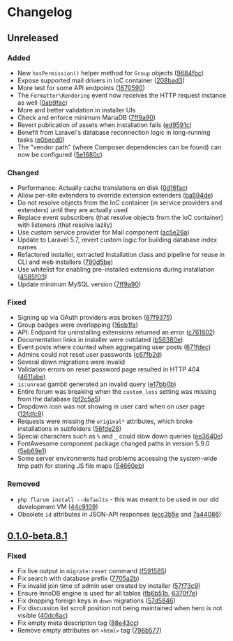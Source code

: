 # Changelog

## Unreleased

### Added
- New `hasPermission()` helper method for `Group` objects ([9684fbc](https://github.com/flarum/core/commit/9684fbc4da07d32aa322d9228302a23418412cb9))
- Expose supported mail drivers in IoC container ([208bad3](https://github.com/flarum/core/commit/208bad393f37bfdb76007afcddfa4b7451563e9d))
- More test for some API endpoints ([1670590](https://github.com/flarum/core/commit/167059027e5a066d618599c90164ef1b5a509148))
- The `Formatter\Rendering` event now receives the HTTP request instance as well ([0ab9fac](https://github.com/flarum/core/commit/0ab9facc4bd59a260575e6fc650793c663e5866a))
- More and better validation in installer UIs
- Check and enforce minimum MariaDB ([7ff9a90](https://github.com/flarum/core/commit/7ff9a90204923293adc520d3c02dc984845d4f9f))
- Revert publication of assets when installation fails ([ed9591c](https://github.com/flarum/core/commit/ed9591c16fb2ea7a4be3387b805d855a53e0a7d5))
- Benefit from Laravel's database reconnection logic in long-running tasks ([e0becd0](https://github.com/flarum/core/commit/e0becd0c7bda939048923c1f86648793feee78d5))
- The "vendor path" (where Composer dependencies can be found) can now be configured ([5e1680c](https://github.com/flarum/core/commit/5e1680c458cd3ba274faeb92de3ac2053789131e))

### Changed
- Performance: Actually cache translations on disk ([0d16fac](https://github.com/flarum/core/commit/0d16fac001bb735ee66e82871183516aeac269b7))
- Allow per-site extenders to override extension extenders ([ba594de](https://github.com/flarum/core/commit/ba594de13a033480834d53d73f747b05fe9796f8))
- Do not resolve objects from the IoC container (in service providers and extenders) until they are actually used
- Replace event subscribers (that resolve objects from the IoC container) with listeners (that resolve lazily)
- Use custom service provider for Mail component ([ac5e26a](https://github.com/flarum/core/commit/ac5e26a254d89e21bd4c115b6cbd40338e2e4b4b))
- Update to Laravel 5.7, revert custom logic for building database index names
- Refactored installer, extracted Installation class and pipeline for reuse in CLI and web installers ([790d5be](https://github.com/flarum/core/commit/790d5beee5e283178716bc8f9901c758d9e5b6a0))
- Use whitelist for enabling pre-installed extensions during installation ([4585f03](https://github.com/flarum/core/commit/4585f03ee356c92942fbc2ae8c683c651b473954))
- Update minimum MySQL version ([7ff9a90](https://github.com/flarum/core/commit/7ff9a90204923293adc520d3c02dc984845d4f9f))

### Fixed
- Signing up via OAuth providers was broken ([67f9375](https://github.com/flarum/core/commit/67f9375d4745add194ae3249d526197c32fd5461))
- Group badges were overlapping ([16eb1fa](https://github.com/flarum/core/commit/16eb1fa63b6d7b80ec30c24c0e406a2b7ab09934))
- API: Endpoint for uninstalling extensions returned an error ([c761802](https://github.com/flarum/core/commit/c76180290056ddbab67baf5ede814fcedf1dcf14))
- Documentation links in installer were outdated ([b58380e](https://github.com/flarum/core/commit/b58380e224ee54abdade3d0a4cc107ef5c91c9a9))
- Event posts where counted when aggregating user posts ([671fdec](https://github.com/flarum/core/commit/671fdec8d0a092ccceb5d4d5f657d0f4287fc4c7))
- Admins could not reset user passwords ([c67fb2d](https://github.com/flarum/core/commit/c67fb2d4b6a128c71d65dc6703310c0b62f91be2))
- Several down migrations were invalid
- Validation errors on reset password page resulted in HTTP 404 ([4611abe](https://github.com/flarum/core/commit/4611abe5db8b94ca3dc7bf9c447fca7c67358ee3))
- `is:unread` gambit generated an invalid query ([e17bb0b](https://github.com/flarum/core/commit/e17bb0b4331f2c92459292195c6b7db8cde1f9f3))
- Entire forum was breaking when the `custom_less` setting was missing from the database ([bf2c5a5](https://github.com/flarum/core/commit/bf2c5a5564dff3f5ef13efe7a8d69f2617570ce6))
- Dropdown icon was not showing in user card when on user page ([12fdfc9](https://github.com/flarum/core/commit/12fdfc9b544a27f6fe59c82ad6bddd3420cc0181))
- Requests were missing the `original*` attributes, which broke installations in subfolders ([56fde28](https://github.com/flarum/core/commit/56fde28e436f52fee0c03c538f0a6049bc584b53))
- Special characters such as `%` and `_` could slow down queries ([ee3640e](https://github.com/flarum/core/commit/ee3640e1605ff67fef4b3d5cd0596f14a6ae73c9))
- FontAwesome component package changed paths in version 5.9.0 ([5eb69e1](https://github.com/flarum/core/commit/5eb69e1f59fa73fdfd5badbf41a05a6a040e7426))
- Some server environments had problems accessing the system-wide tmp path for storing JS file maps ([54660eb](https://github.com/flarum/core/commit/54660ebd6311f9ea142f1b573263d0d907400786))

### Removed
- `php flarum install --defaults` - this was meant to be used in our old development VM ([44c9109](https://github.com/flarum/core/commit/44c91099cd77138bb5fc29f14fb1e81a9781272d))
- Obsolete `id` attributes in JSON-API responses ([ecc3b5e](https://github.com/flarum/core/commit/ecc3b5e2271f8d9b38d52cd54476d86995dbe32e) and [7a44086](https://github.com/flarum/core/commit/7a44086bf3a0e3ba907dceb13d07ac695eca05ea))

## [0.1.0-beta.8.1](https://github.com/flarum/core/compare/v0.1.0-beta.8...v0.1.0-beta.8.1)

### Fixed
- Fix live output in `migrate:reset` command ([f591585](https://github.com/flarum/core/commit/f591585d02f8c4ff0211c5bf4413dd6baa724c05))
- Fix search with database prefix ([7705a2b](https://github.com/flarum/core/commit/7705a2b7d751943ef9d0c7379ec34f8530b99310))
- Fix invalid join time of admin user created by installer ([57f73c9](https://github.com/flarum/core/commit/57f73c9638eeb825f9e336ed3c443afccfd8995e))
- Ensure InnoDB engine is used for all tables ([fb6b51b](https://github.com/flarum/core/commit/fb6b51b1cfef0af399607fe038603c8240800b2b), [6370f7e](https://github.com/flarum/core/commit/6370f7ecffa9ea7d5fb64d9551400edbc63318db))
- Fix dropping foreign keys in `down` migrations ([57d5846](https://github.com/flarum/core/commit/57d5846b647881009d9e60f9ffca20b1bb77776e))
- Fix discussion list scroll position not being maintained when hero is not visible ([40dc6ac](https://github.com/flarum/core/commit/40dc6ac604c2a0973356b38217aa8d09352daae5))
- Fix empty meta description tag ([88e43cc](https://github.com/flarum/core/commit/88e43cc6940ee30d6529e9ce659471ec4fb1c474))
- Remove empty attributes on `<html>` tag ([796b577](https://github.com/flarum/core/commit/796b57753d34d4ea741dbebcbc550b17808f6c94))
